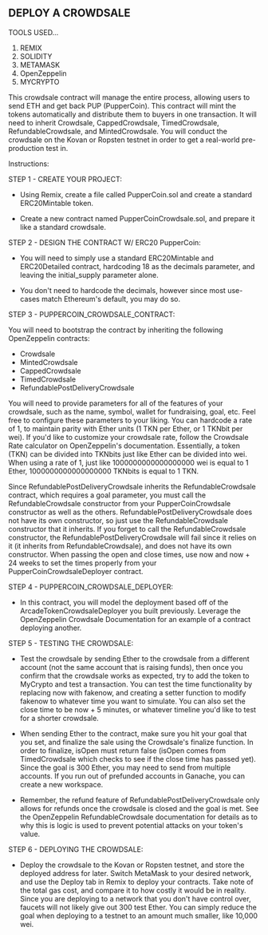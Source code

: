 ## DEPLOY A CROWDSALE

TOOLS USED...
1. REMIX
2. SOLIDITY
3. METAMASK
4. OpenZeppelin
5. MYCRYPTO

This crowdsale contract will manage the entire process, allowing users to send ETH and get back PUP (PupperCoin).
This contract will mint the tokens automatically and distribute them to buyers in one transaction.
It will need to inherit Crowdsale, CappedCrowdsale, TimedCrowdsale, RefundableCrowdsale, and MintedCrowdsale.
You will conduct the crowdsale on the Kovan or Ropsten testnet in order to get a real-world pre-production test in.

Instructions:

STEP 1 - CREATE YOUR PROJECT:

- Using Remix, create a file called PupperCoin.sol and create a standard ERC20Mintable token.

- Create a new contract named PupperCoinCrowdsale.sol, and prepare it like a standard crowdsale.

STEP 2 - DESIGN THE CONTRACT W/ ERC20 PupperCoin:

- You will need to simply use a standard ERC20Mintable and ERC20Detailed contract, hardcoding 18 as the decimals parameter, and leaving the initial_supply parameter alone.

- You don't need to hardcode the decimals, however since most use-cases match Ethereum's default, you may do so.

STEP 3 - PUPPERCOIN_CROWDSALE_CONTRACT:

You will need to bootstrap the contract by inheriting the following OpenZeppelin contracts:

- Crowdsale
- MintedCrowdsale
- CappedCrowdsale
- TimedCrowdsale
- RefundablePostDeliveryCrowdsale

You will need to provide parameters for all of the features of your crowdsale, such as the name, symbol, wallet for fundraising, goal, etc. Feel free to configure these parameters to your liking.
You can hardcode a rate of 1, to maintain parity with Ether units (1 TKN per Ether, or 1 TKNbit per wei). If you'd like to customize your crowdsale rate, follow the Crowdsale Rate calculator on OpenZeppelin's documentation. Essentially, a token (TKN) can be divided into TKNbits just like Ether can be divided into wei. When using a rate of 1, just like 1000000000000000000 wei is equal to 1 Ether, 1000000000000000000 TKNbits is equal to 1 TKN.

Since RefundablePostDeliveryCrowdsale inherits the RefundableCrowdsale contract, which requires a goal parameter, you must call the RefundableCrowdsale constructor from your PupperCoinCrowdsale constructor as well as the others. RefundablePostDeliveryCrowdsale does not have its own constructor, so just use the RefundableCrowdsale constructor that it inherits.
If you forget to call the RefundableCrowdsale constructor, the RefundablePostDeliveryCrowdsale will fail since it relies on it (it inherits from RefundableCrowdsale), and does not have its own constructor.
When passing the open and close times, use now and now + 24 weeks to set the times properly from your PupperCoinCrowdsaleDeployer contract.

STEP 4 - PUPPERCOIN_CROWDSALE_DEPLOYER:

- In this contract, you will model the deployment based off of the ArcadeTokenCrowdsaleDeployer you built previously. Leverage the OpenZeppelin Crowdsale Documentation for an example of a contract deploying another.

STEP 5 - TESTING THE CROWDSALE:

- Test the crowdsale by sending Ether to the crowdsale from a different account (not the same account that is raising funds), then once you confirm that the crowdsale works as expected, try to add the token to MyCrypto and test a transaction. You can test the time functionality by replacing now with fakenow, and creating a setter function to modify fakenow to whatever time you want to simulate. You can also set the close time to be now + 5 minutes, or whatever timeline you'd like to test for a shorter crowdsale.
- When sending Ether to the contract, make sure you hit your goal that you set, and finalize the sale using the Crowdsale's finalize function. In order to finalize, isOpen must return false (isOpen comes from TimedCrowdsale which checks to see if the close time has passed yet). Since the goal is 300 Ether, you may need to send from multiple accounts. If you run out of prefunded accounts in Ganache, you can create a new workspace.

- Remember, the refund feature of RefundablePostDeliveryCrowdsale only allows for refunds once the crowdsale is closed and the goal is met. See the OpenZeppelin RefundableCrowdsale documentation for details as to why this is logic is used to prevent potential attacks on your token's value.

STEP 6 - DEPLOYING THE CROWDSALE:

- Deploy the crowdsale to the Kovan or Ropsten testnet, and store the deployed address for later. Switch MetaMask to your desired network, and use the Deploy tab in Remix to deploy your contracts. Take note of the total gas cost, and compare it to how costly it would be in reality. Since you are deploying to a network that you don't have control over, faucets will not likely give out 300 test Ether. You can simply reduce the goal when deploying to a testnet to an amount much smaller, like 10,000 wei.

